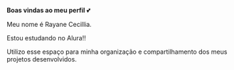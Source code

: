 **Boas vindas ao meu perfil** 💕

Meu nome é Rayane Cecillia.

Estou estudando no Alura!!

Utilizo esse espaço para minha organização e compartilhamento dos meus projetos desenvolvidos.
